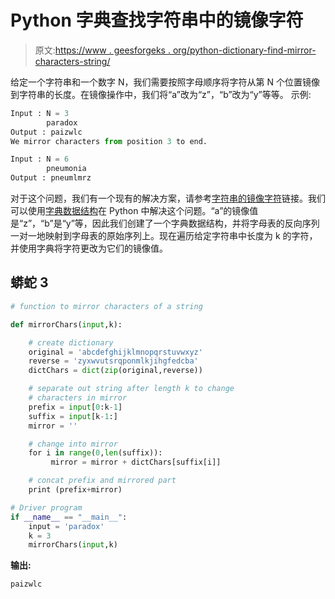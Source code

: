 # Python 字典查找字符串中的镜像字符

> 原文:[https://www . geesforgeks . org/python-dictionary-find-mirror-characters-string/](https://www.geeksforgeeks.org/python-dictionary-find-mirror-characters-string/)

给定一个字符串和一个数字 N，我们需要按照字母顺序将字符从第 N 个位置镜像到字符串的长度。在镜像操作中，我们将“a”改为“z”，“b”改为“y”等等。
示例:

```py
Input : N = 3
        paradox
Output : paizwlc
We mirror characters from position 3 to end.

Input : N = 6
        pneumonia
Output : pneumlmrz
```

对于这个问题，我们有一个现有的解决方案，请参考[字符串的镜像字符](https://www.geeksforgeeks.org/mirror-characters-string/)链接。我们可以使用[字典数据结构](https://www.youtube.com/watch?v=z7z_e5-l2yE&t=82s)在 Python 中解决这个问题。“a”的镜像值是“z”，“b”是“y”等，因此我们创建了一个字典数据结构，并将字母表的反向序列一对一地映射到字母表的原始序列上。现在遍历给定字符串中长度为 k 的字符，并使用字典将字符更改为它们的镜像值。

## 蟒蛇 3

```py
# function to mirror characters of a string

def mirrorChars(input,k):

    # create dictionary
    original = 'abcdefghijklmnopqrstuvwxyz'
    reverse = 'zyxwvutsrqponmlkjihgfedcba'
    dictChars = dict(zip(original,reverse))

    # separate out string after length k to change
    # characters in mirror
    prefix = input[0:k-1]
    suffix = input[k-1:]
    mirror = ''

    # change into mirror
    for i in range(0,len(suffix)):
         mirror = mirror + dictChars[suffix[i]]

    # concat prefix and mirrored part
    print (prefix+mirror)

# Driver program
if __name__ == "__main__":
    input = 'paradox'
    k = 3
    mirrorChars(input,k)
```

**输出:**

```py
paizwlc
```